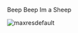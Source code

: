 Beep Beep Im a Sheep

![maxresdefault](https://github.com/user-attachments/assets/5ccf1bb2-cda3-4a4d-8ed1-57b782915af4)

